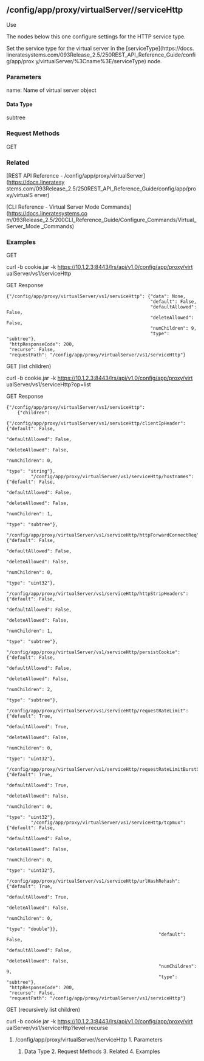 ## /config/app/proxy/virtualServer/<name>/serviceHttp

Use

The nodes below this one configure settings for the HTTP service type.

Set the service type for the virtual server in the [serviceType](https://docs.
lineratesystems.com/093Release_2.5/250REST_API_Reference_Guide/config/app/prox
y/virtualServer/%3Cname%3E/serviceType) node.

### Parameters

name: Name of virtual server object

#### Data Type

subtree

### Request Methods

GET

### Related

[REST API Reference - /config/app/proxy/virtualServer](https://docs.lineratesy
stems.com/093Release_2.5/250REST_API_Reference_Guide/config/app/proxy/virtualS
erver)

[CLI Reference - Virtual Server Mode Commands](https://docs.lineratesystems.co
m/093Release_2.5/200CLI_Reference_Guide/Configure_Commands/Virtual_Server_Mode
_Commands)

### Examples

GET

curl -b cookie.jar -k https://10.1.2.3:8443/lrs/api/v1.0/config/app/proxy/virt
ualServer/vs1/serviceHttp

GET Response

    
    {"/config/app/proxy/virtualServer/vs1/serviceHttp": {"data": None,
                                                         "default": False,
                                                         "defaultAllowed": False,
                                                         "deleteAllowed": False,
                                                         "numChildren": 9,
                                                         "type": "subtree"},
     "httpResponseCode": 200,
     "recurse": False,
     "requestPath": "/config/app/proxy/virtualServer/vs1/serviceHttp"}
    

GET (list children)

curl -b cookie.jar -k https://10.1.2.3:8443/lrs/api/v1.0/config/app/proxy/virt
ualServer/vs1/serviceHttp?op=list

GET Response

    
    {"/config/app/proxy/virtualServer/vs1/serviceHttp": 
        {"children": 
            {"/config/app/proxy/virtualServer/vs1/serviceHttp/clientIpHeader": {"default": False,
                                                                                "defaultAllowed": False,
                                                                                "deleteAllowed": False,
                                                                                "numChildren": 0,
                                                                                "type": "string"},
             "/config/app/proxy/virtualServer/vs1/serviceHttp/hostnames": {"default": False,
                                                                           "defaultAllowed": False,
                                                                           "deleteAllowed": False,
                                                                           "numChildren": 1,
                                                                           "type": "subtree"},
             "/config/app/proxy/virtualServer/vs1/serviceHttp/httpForwardConnectReq": {"default": False,
                                                                                       "defaultAllowed": False,
                                                                                       "deleteAllowed": False,
                                                                                       "numChildren": 0,
                                                                                       "type": "uint32"},
             "/config/app/proxy/virtualServer/vs1/serviceHttp/httpStripHeaders": {"default": False,
                                                                                  "defaultAllowed": False,
                                                                                  "deleteAllowed": False,
                                                                                  "numChildren": 1,
                                                                                  "type": "subtree"},
             "/config/app/proxy/virtualServer/vs1/serviceHttp/persistCookie": {"default": False,
                                                                               "defaultAllowed": False,
                                                                               "deleteAllowed": False,
                                                                               "numChildren": 2,
                                                                               "type": "subtree"},
             "/config/app/proxy/virtualServer/vs1/serviceHttp/requestRateLimit": {"default": True,
                                                                                  "defaultAllowed": True,
                                                                                  "deleteAllowed": False,
                                                                                  "numChildren": 0,
                                                                                  "type": "uint32"},
             "/config/app/proxy/virtualServer/vs1/serviceHttp/requestRateLimitBurstSize": {"default": True,
                                                                                           "defaultAllowed": True,
                                                                                           "deleteAllowed": False,
                                                                                           "numChildren": 0,
                                                                                           "type": "uint32"},
             "/config/app/proxy/virtualServer/vs1/serviceHttp/tcpmux": {"default": False,
                                                                        "defaultAllowed": False,
                                                                        "deleteAllowed": False,
                                                                        "numChildren": 0,
                                                                        "type": "uint32"},
             "/config/app/proxy/virtualServer/vs1/serviceHttp/urlHashRehash": {"default": True,
                                                                               "defaultAllowed": True,
                                                                               "deleteAllowed": False,
                                                                               "numChildren": 0,
                                                                               "type": "double"}},
                                                            "default": False,
                                                            "defaultAllowed": False,
                                                            "deleteAllowed": False,
                                                            "numChildren": 9,
                                                            "type": "subtree"},
     "httpResponseCode": 200,
     "recurse": False,
     "requestPath": "/config/app/proxy/virtualServer/vs1/serviceHttp"}
    

GET (recursively list children)

curl -b cookie.jar -k https://10.1.2.3:8443/lrs/api/v1.0/config/app/proxy/virt
ualServer/vs1/serviceHttp?level=recurse

  1. /config/app/proxy/virtualServer/<name>/serviceHttp
    1. Parameters
      1. Data Type
    2. Request Methods
    3. Related
    4. Examples

